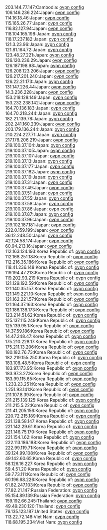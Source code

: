 203.144.77.147:Cambodia: [ovpn config](vpn/203_144_77_147.ovpn)  
106.146.236.224:Japan: [ovpn config](vpn/106_146_236_224.ovpn)  
114.16.18.46:Japan: [ovpn config](vpn/114_16_18_46.ovpn)  
115.165.26.77:Japan: [ovpn config](vpn/115_165_26_77.ovpn)  
116.82.127.94:Japan: [ovpn config](vpn/116_82_127_94.ovpn)  
118.104.165.198:Japan: [ovpn config](vpn/118_104_165_198.ovpn)  
118.17.237.182:Japan: [ovpn config](vpn/118_17_237_182.ovpn)  
121.3.23.96:Japan: [ovpn config](vpn/121_3_23_96.ovpn)  
121.81.164.72:Japan: [ovpn config](vpn/121_81_164_72.ovpn)  
123.48.27.221:Japan: [ovpn config](vpn/123_48_27_221.ovpn)  
126.120.236.29:Japan: [ovpn config](vpn/126_120_236_29.ovpn)  
126.187.198.98:Japan: [ovpn config](vpn/126_187_198_98.ovpn)  
126.208.123.206:Japan: [ovpn config](vpn/126_208_123_206.ovpn)  
126.217.201.240:Japan: [ovpn config](vpn/126_217_201_240.ovpn)  
126.22.21.173:Japan: [ovpn config](vpn/126_22_21_173.ovpn)  
131.147.226.44:Japan: [ovpn config](vpn/131_147_226_44.ovpn)  
14.3.236.228:Japan: [ovpn config](vpn/14_3_236_228.ovpn)  
153.218.128.149:Japan: [ovpn config](vpn/153_218_128_149.ovpn)  
153.232.238.142:Japan: [ovpn config](vpn/153_232_238_142.ovpn)  
164.70.136.183:Japan: [ovpn config](vpn/164_70_136_183.ovpn)  
164.70.218.244:Japan: [ovpn config](vpn/164_70_218_244.ovpn)  
182.21.139.78:Japan: [ovpn config](vpn/182_21_139_78.ovpn)  
202.241.160.239:Japan: [ovpn config](vpn/202_241_160_239.ovpn)  
203.179.136.244:Japan: [ovpn config](vpn/203_179_136_244.ovpn)  
210.224.227.71:Japan: [ovpn config](vpn/210_224_227_71.ovpn)  
217.178.206.219:Japan: [ovpn config](vpn/217_178_206_219.ovpn)  
219.100.37.104:Japan: [ovpn config](vpn/219_100_37_104.ovpn)  
219.100.37.105:Japan: [ovpn config](vpn/219_100_37_105.ovpn)  
219.100.37.107:Japan: [ovpn config](vpn/219_100_37_107.ovpn)  
219.100.37.13:Japan: [ovpn config](vpn/219_100_37_13.ovpn)  
219.100.37.177:Japan: [ovpn config](vpn/219_100_37_177.ovpn)  
219.100.37.182:Japan: [ovpn config](vpn/219_100_37_182.ovpn)  
219.100.37.19:Japan: [ovpn config](vpn/219_100_37_19.ovpn)  
219.100.37.31:Japan: [ovpn config](vpn/219_100_37_31.ovpn)  
219.100.37.49:Japan: [ovpn config](vpn/219_100_37_49.ovpn)  
219.100.37.51:Japan: [ovpn config](vpn/219_100_37_51.ovpn)  
219.100.37.55:Japan: [ovpn config](vpn/219_100_37_55.ovpn)  
219.100.37.58:Japan: [ovpn config](vpn/219_100_37_58.ovpn)  
219.100.37.86:Japan: [ovpn config](vpn/219_100_37_86.ovpn)  
219.100.37.87:Japan: [ovpn config](vpn/219_100_37_87.ovpn)  
219.100.37.96:Japan: [ovpn config](vpn/219_100_37_96.ovpn)  
219.102.187.181:Japan: [ovpn config](vpn/219_102_187_181.ovpn)  
222.0.159.199:Japan: [ovpn config](vpn/222_0_159_199.ovpn)  
36.12.248.50:Japan: [ovpn config](vpn/36_12_248_50.ovpn)  
42.124.58.174:Japan: [ovpn config](vpn/42_124_58_174.ovpn)  
60.94.213.16:Japan: [ovpn config](vpn/60_94_213_16.ovpn)  
112.163.124.193:Korea Republic of: [ovpn config](vpn/112_163_124_193.ovpn)  
112.168.251.18:Korea Republic of: [ovpn config](vpn/112_168_251_18.ovpn)  
112.216.35.186:Korea Republic of: [ovpn config](vpn/112_216_35_186.ovpn)  
118.41.236.148:Korea Republic of: [ovpn config](vpn/118_41_236_148.ovpn)  
119.194.47.213:Korea Republic of: [ovpn config](vpn/119_194_47_213.ovpn)  
119.202.93.219:Korea Republic of: [ovpn config](vpn/119_202_93_219.ovpn)  
121.129.192.59:Korea Republic of: [ovpn config](vpn/121_129_192_59.ovpn)  
121.140.35.157:Korea Republic of: [ovpn config](vpn/121_140_35_157.ovpn)  
121.149.221.10:Korea Republic of: [ovpn config](vpn/121_149_221_10.ovpn)  
121.162.221.57:Korea Republic of: [ovpn config](vpn/121_162_221_57.ovpn)  
121.164.37.163:Korea Republic of: [ovpn config](vpn/121_164_37_163.ovpn)  
121.186.138.173:Korea Republic of: [ovpn config](vpn/121_186_138_173.ovpn)  
123.214.51.62:Korea Republic of: [ovpn config](vpn/123_214_51_62.ovpn)  
125.137.115.249:Korea Republic of: [ovpn config](vpn/125_137_115_249.ovpn)  
125.139.95.1:Korea Republic of: [ovpn config](vpn/125_139_95_1.ovpn)  
14.37.59.186:Korea Republic of: [ovpn config](vpn/14_37_59_186.ovpn)  
14.47.248.47:Korea Republic of: [ovpn config](vpn/14_47_248_47.ovpn)  
175.210.228.17:Korea Republic of: [ovpn config](vpn/175_210_228_17.ovpn)  
175.211.13.206:Korea Republic of: [ovpn config](vpn/175_211_13_206.ovpn)  
180.182.76.73:Korea Republic of: [ovpn config](vpn/180_182_76_73.ovpn)  
182.219.155.250:Korea Republic of: [ovpn config](vpn/182_219_155_250.ovpn)  
183.108.48.5:Korea Republic of: [ovpn config](vpn/183_108_48_5.ovpn)  
183.97.173.95:Korea Republic of: [ovpn config](vpn/183_97_173_95.ovpn)  
183.97.3.27:Korea Republic of: [ovpn config](vpn/183_97_3_27.ovpn)  
183.99.115.65:Korea Republic of: [ovpn config](vpn/183_99_115_65.ovpn)  
1.233.23.251:Korea Republic of: [ovpn config](vpn/1_233_23_251.ovpn)  
1.251.93.141:Korea Republic of: [ovpn config](vpn/1_251_93_141.ovpn)  
211.107.8.39:Korea Republic of: [ovpn config](vpn/211_107_8_39.ovpn)  
211.215.139.125:Korea Republic of: [ovpn config](vpn/211_215_139_125.ovpn)  
211.215.5.22:Korea Republic of: [ovpn config](vpn/211_215_5_22.ovpn)  
211.41.205.156:Korea Republic of: [ovpn config](vpn/211_41_205_156.ovpn)  
220.72.215.189:Korea Republic of: [ovpn config](vpn/220_72_215_189.ovpn)  
221.138.58.147:Korea Republic of: [ovpn config](vpn/221_138_58_147.ovpn)  
221.142.29.61:Korea Republic of: [ovpn config](vpn/221_142_29_61.ovpn)  
221.146.75.170:Korea Republic of: [ovpn config](vpn/221_146_75_170.ovpn)  
221.154.1.62:Korea Republic of: [ovpn config](vpn/221_154_1_62.ovpn)  
222.113.186.188:Korea Republic of: [ovpn config](vpn/222_113_186_188.ovpn)  
222.99.119.71:Korea Republic of: [ovpn config](vpn/222_99_119_71.ovpn)  
39.124.99.108:Korea Republic of: [ovpn config](vpn/39_124_99_108.ovpn)  
49.142.60.65:Korea Republic of: [ovpn config](vpn/49_142_60_65.ovpn)  
58.126.16.227:Korea Republic of: [ovpn config](vpn/58_126_16_227.ovpn)  
59.4.51.20:Korea Republic of: [ovpn config](vpn/59_4_51_20.ovpn)  
59.7.73.111:Korea Republic of: [ovpn config](vpn/59_7_73_111.ovpn)  
60.196.68.226:Korea Republic of: [ovpn config](vpn/60_196_68_226.ovpn)  
61.82.247.103:Korea Republic of: [ovpn config](vpn/61_82_247_103.ovpn)  
77.82.21.147:Russian Federation: [ovpn config](vpn/77_82_21_147.ovpn)  
95.154.89.139:Russian Federation: [ovpn config](vpn/95_154_89_139.ovpn)  
159.192.66.245:Thailand: [ovpn config](vpn/159_192_66_245.ovpn)  
49.49.230.120:Thailand: [ovpn config](vpn/49_49_230_120.ovpn)  
76.135.123.187:United States: [ovpn config](vpn/76_135_123_187.ovpn)  
113.22.72.148:Viet Nam: [ovpn config](vpn/113_22_72_148.ovpn)  
118.68.195.234:Viet Nam: [ovpn config](vpn/118_68_195_234.ovpn)  
